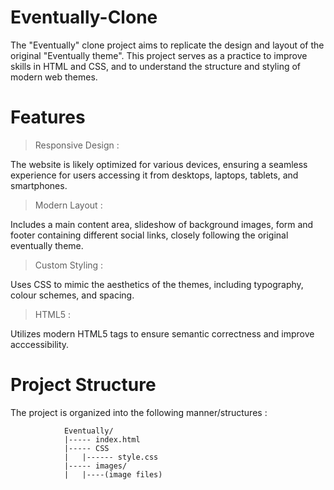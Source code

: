 # Eventually-Clone
The "Eventually" clone project aims to replicate the design and layout of the original "Eventually theme". This project serves as a practice to improve skills in HTML and CSS, and to understand the structure and styling of modern web themes.
# Features
> Responsive Design :

The website is likely optimized for various devices, ensuring a seamless experience for users accessing it from desktops, laptops, tablets, and smartphones.

> Modern Layout :

Includes a main content area, slideshow of background images, form and footer containing different social links, closely following the original eventually theme.

> Custom Styling :

Uses CSS to mimic the aesthetics of the themes, including typography, colour schemes, and spacing.

> HTML5 :

Utilizes modern HTML5 tags to ensure semantic correctness and improve acccessibility.
# Project Structure
The project is organized into the following manner/structures :

                Eventually/
                |----- index.html
                |----- CSS
                |   |------ style.css
                |----- images/
                |   |----(image files)
